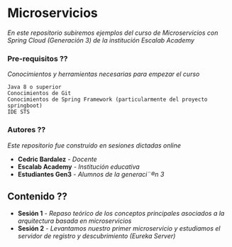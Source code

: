 # Microservicios

_En este repositorio subiremos ejemplos del curso de Microservicios con Spring Cloud (Generación 3) de la institución Escalab Academy_


### Pre-requisitos ??

_Conocimientos y herramientas necesarias para empezar el curso_

```
Java 8 o superior
Conocimientos de Git
Conocimientos de Spring Framework (particularmente del proyecto springboot)
IDE STS
```

### Autores ??

_Este repositorio fue construido en sesiones dictadas online_

* **Cedric Bardalez** - *Docente*
* **Escalab Academy** - *Institución educativa*
* **Estudiantes Gen3** - *Alumnos de la generaci¨®n 3* 

## Contenido ??

* **Sesión 1** - *Repaso teórico de los conceptos principales asociados a la arquitectura basada en microservicios*
* **Sesión 2** - *Levantamos nuestro primer microservicio y estudiamos el servidor de registro y descubrimiento (Eureka Server)* 
